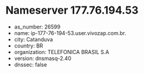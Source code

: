 # Nameserver 177.76.194.53

* as_number: 26599
* name: ip-177-76-194-53.user.vivozap.com.br.
* city: Catanduva
* country: BR
* organization: TELEFONICA BRASIL S.A
* version: dnsmasq-2.40
* dnssec: false
